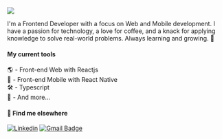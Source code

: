 
<img src="https://media.licdn.com/dms/image/D4D16AQGQV_GgWgtmMw/profile-displaybackgroundimage-shrink_350_1400/0/1694511867200?e=1701302400&v=beta&t=2Gb76eeKaqEk4FYfQdPAySqa01TDdPnSsmicSx3TUuA" />

I'm a Frontend Developer with a focus on Web and Mobile development. I have a passion for technology, a love for coffee, and a knack for applying knowledge to solve real-world problems. Always learning and growing. 🚀

#### My current tools 
🌎 - Front-end Web with Reactjs  
📲 - Front-end Mobile with React Native  
🛠️ - Typescript  
🧰 - And more...  

#### 💬 Find me elsewhere

[![Linkedin](https://img.shields.io/badge/-Tiago%20Pierre-0E2D5C?style=flat&labelColor=00875&logo=Linkedin&Color=white)](https://www.linkedin.com/in/devpierre/)
[![Gmail Badge](https://img.shields.io/badge/-tiagopierre.dev@icloud.com-0E2D5C?style=flat&logo=Gmail&logoColor=white&link=mailto:tiagopierre.dev@icloud.com)](mailto:tiagopierre.dev@icloud.com)


